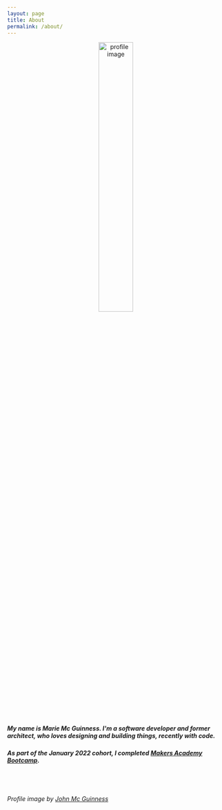```yaml
---
layout: page
title: About
permalink: /about/
---
```


<p style="text-align: center;">
  <img class="profile-image" src="../public/hobbies/Profile.png" alt="profile image" width="40%"></p>

##### My name is Marie Mc Guinness. I'm a <strong>software developer</strong> and former <strong>architect</strong>, who loves designing and building things, recently with code.

##### As part of the January 2022 cohort, I completed [Makers Academy Bootcamp](https://makers.tech/).

<br>
<br>

_Profile image by [John Mc Guinness](https://www.johnmcguinness.art)_
